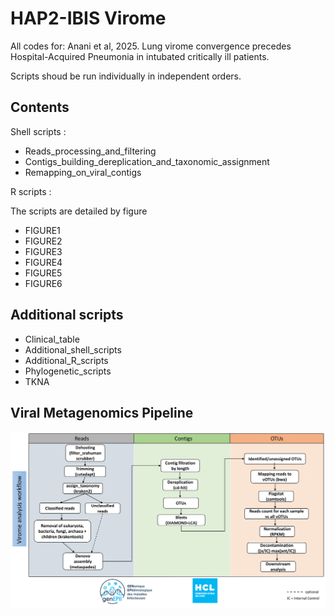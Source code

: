 # HAP2-IBIS Virome

All codes for: Anani et al, 2025. Lung virome convergence precedes Hospital-Acquired Pneumonia in intubated critically ill patients.

Scripts shoud be run individually in independent orders.

## Contents

Shell scripts :
  -  Reads_processing_and_filtering
  -  Contigs_building_dereplication_and_taxonomic_assignment
  -  Remapping_on_viral_contigs

R scripts :

The scripts are detailed by figure

- FIGURE1
- FIGURE2
- FIGURE3
- FIGURE4
- FIGURE5
- FIGURE6

## Additional scripts
-  Clinical_table
-  Additional_shell_scripts
-  Additional_R_scripts
-  Phylogenetic_scripts
-  TKNA

## Viral Metagenomics Pipeline

![image info](./documents/WORKFLOW-1.png)